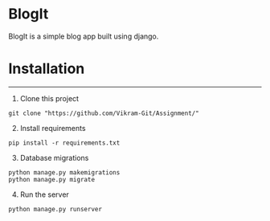 # BlogIt
BlogIt is a simple blog app built using django.

# Installation 
-----

1. Clone this project

```
git clone "https://github.com/Vikram-Git/Assignment/"
```

2. Install requirements

```
pip install -r requirements.txt
```

3. Database migrations

```
python manage.py makemigrations
python manage.py migrate
```

4. Run the server

``` 
python manage.py runserver
```
